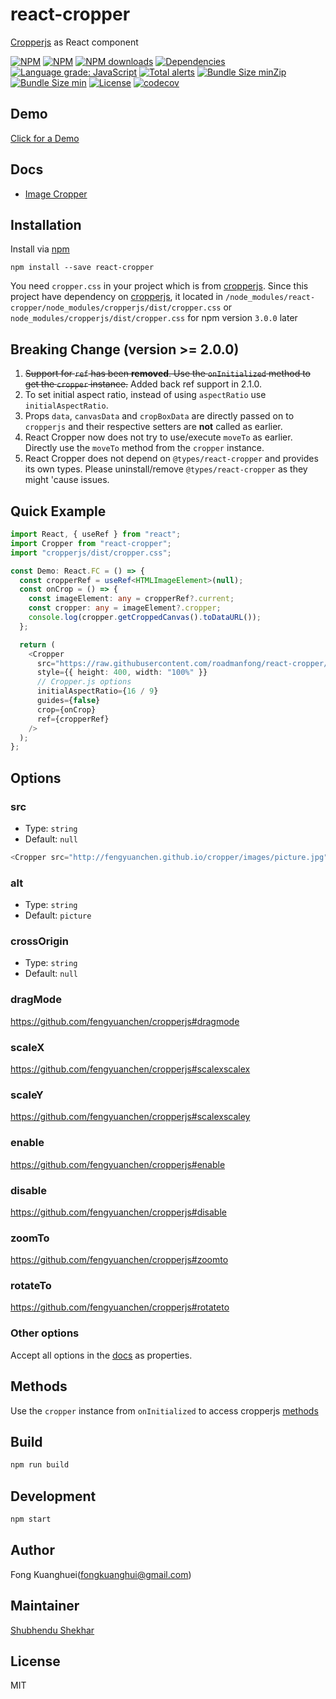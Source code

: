 # react-cropper

[Cropperjs](https://github.com/fengyuanchen/cropperjs) as React component

[![NPM](https://img.shields.io/npm/v/react-cropper/latest)](https://www.npmjs.com/package/react-cropper)
[![NPM](https://img.shields.io/npm/v/react-cropper/beta)](https://www.npmjs.com/package/react-cropper)
[![NPM downloads](https://img.shields.io/npm/dt/react-cropper)](https://www.npmjs.com/package/react-cropper)
[![Dependencies](https://img.shields.io/david/react-cropper/react-cropper)](https://www.npmjs.com/package/react-cropper)
[![Language grade: JavaScript](https://img.shields.io/lgtm/grade/javascript/g/react-cropper/react-cropper.svg?logo=lgtm&logoWidth=18)](https://lgtm.com/projects/g/react-cropper/react-cropper/context:javascript)
[![Total alerts](https://img.shields.io/lgtm/alerts/g/react-cropper/react-cropper.svg?logo=lgtm&logoWidth=18)](https://lgtm.com/projects/g/react-cropper/react-cropper/alerts/)
[![Bundle Size minZip](https://img.shields.io/bundlephobia/minzip/react-cropper)](https://www.npmjs.com/package/react-cropper)
[![Bundle Size min](https://img.shields.io/bundlephobia/min/react-cropper)](https://www.npmjs.com/package/react-cropper)
[![License](https://img.shields.io/github/license/react-cropper/react-cropper)](https://github.com/react-cropper/react-cropper/blob/develop/LICENSE)
[![codecov](https://codecov.io/gh/react-cropper/react-cropper/branch/develop/graph/badge.svg)](https://codecov.io/gh/react-cropper/react-cropper)

## Demo

[Click for a Demo](https://codesandbox.io/s/wonderful-pine-i7fs3)

## Docs

- [Image Cropper](https://github.com/fengyuanchen/cropper)

## Installation

Install via [npm](https://www.npmjs.com/package/react-cropper)

```shell
npm install --save react-cropper
```

You need `cropper.css` in your project which is from [cropperjs](https://www.npmjs.com/package/cropperjs).
Since this project have dependency on [cropperjs](https://www.npmjs.com/package/cropperjs), it located in `/node_modules/react-cropper/node_modules/cropperjs/dist/cropper.css` or `node_modules/cropperjs/dist/cropper.css` for npm version `3.0.0` later

## Breaking Change (version >= 2.0.0)

1. ~~Support for `ref` has been **removed**. Use the `onInitialized` method to get the `cropper` instance.~~ Added back ref support in 2.1.0.
2. To set initial aspect ratio, instead of using `aspectRatio` use `initialAspectRatio`.
3. Props `data`, `canvasData` and `cropBoxData` are directly passed on to `cropperjs` and their respective setters are **not** called as earlier.
4. React Cropper now does not try to use/execute `moveTo` as earlier. Directly use the `moveTo` method from the `cropper` instance.
5. React Cropper does not depend on `@types/react-cropper` and provides its own types. Please uninstall/remove `@types/react-cropper` as they might 'cause issues.

## Quick Example

```ts
import React, { useRef } from "react";
import Cropper from "react-cropper";
import "cropperjs/dist/cropper.css";

const Demo: React.FC = () => {
  const cropperRef = useRef<HTMLImageElement>(null);
  const onCrop = () => {
    const imageElement: any = cropperRef?.current;
    const cropper: any = imageElement?.cropper;
    console.log(cropper.getCroppedCanvas().toDataURL());
  };

  return (
    <Cropper
      src="https://raw.githubusercontent.com/roadmanfong/react-cropper/master/example/img/child.jpg"
      style={{ height: 400, width: "100%" }}
      // Cropper.js options
      initialAspectRatio={16 / 9}
      guides={false}
      crop={onCrop}
      ref={cropperRef}
    />
  );
};
```

## Options

### src

-   Type: `string`
-   Default: `null`

```js
<Cropper src="http://fengyuanchen.github.io/cropper/images/picture.jpg" />
```

### alt

-   Type: `string`
-   Default: `picture`

### crossOrigin

-   Type: `string`
-   Default: `null`

### dragMode

https://github.com/fengyuanchen/cropperjs#dragmode

### scaleX

https://github.com/fengyuanchen/cropperjs#scalexscalex

### scaleY

https://github.com/fengyuanchen/cropperjs#scalexscaley

### enable

https://github.com/fengyuanchen/cropperjs#enable

### disable

https://github.com/fengyuanchen/cropperjs#disable

### zoomTo

https://github.com/fengyuanchen/cropperjs#zoomto

### rotateTo

https://github.com/fengyuanchen/cropperjs#rotateto

### Other options

Accept all options in the [docs](https://github.com/fengyuanchen/cropperjs#options) as properties.

## Methods

Use the `cropper` instance from `onInitialized` to access cropperjs [methods](https://github.com/fengyuanchen/cropper#methods)

## Build

```sh
npm run build
```

## Development

```sh
npm start
```

## Author

Fong Kuanghuei(fongkuanghui@gmail.com)

## Maintainer

[Shubhendu Shekhar](https://github.com/shekhar-shubhendu)

## License

MIT
